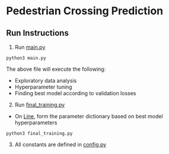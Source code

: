 # Pedestrian Crossing Prediction

## Run Instructions
1. Run [main.py](https://github.com/niteshjha08/Pedestrian_Crossing_Prediction/blob/main/Code/main.py)
```
python3 main.py
```
The above file will execute the following: 
 - Exploratory data analysis
 - Hyperparameter tuning
 - Finding best model according to validation losses
 
 2. Run [final_training.py](https://github.com/niteshjha08/Pedestrian_Crossing_Prediction/blob/main/Code/final_training.py)
  - On [Line](https://github.com/niteshjha08/project_amoeba/blob/main/Code/final_training.py#L51), form the parameter dictionary based on best model hyperparameters
 ```
 python3 final_training.py
 ```

 
 3. All constants are defined in [config.py](https://github.com/niteshjha08/project_amoeba/blob/main/Code/config.py)
 
 
